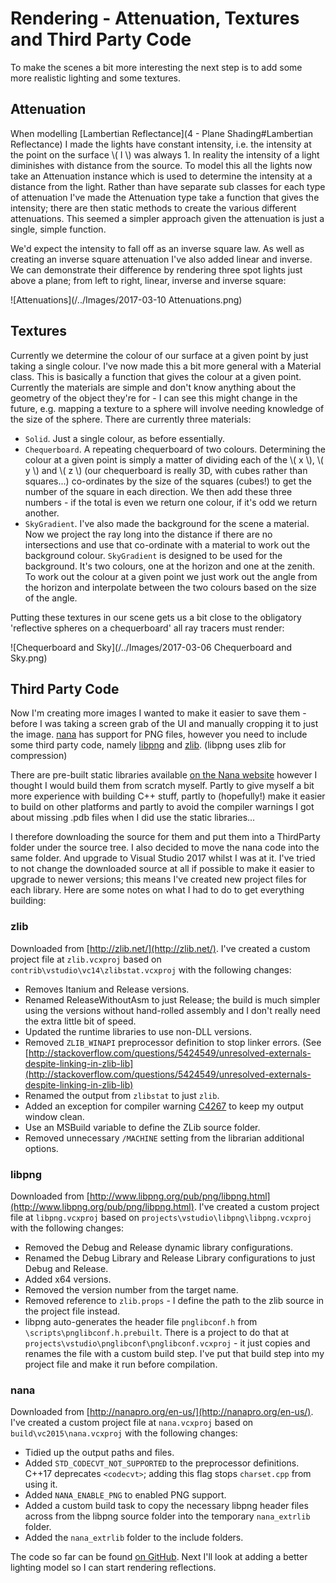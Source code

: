 # Rendering - Attenuation, Textures and Third Party Code #

To make the scenes a bit more interesting the next step is to add some more realistic lighting and some textures.

## Attenuation ##

When modelling [Lambertian Reflectance](4 - Plane Shading#Lambertian Reflectance) I made the lights have constant intensity, i.e. the intensity at the point on the surface \\\( I \\\) was always 1. In reality the intensity of a light diminishes with distance from the source. To model this all the lights now take an Attenuation instance which is used to determine the intensity at a distance from the light. Rather than have separate sub classes for each type of attenuation I've made the Attenuation type take a function that gives the intensity; there are then static methods to create the various different attenuations. This seemed a simpler approach given the attenuation is just a single, simple function.

We'd expect the intensity to fall off as an inverse square law. As well as creating an inverse square attenuation I've also added linear and inverse. We can demonstrate their difference by rendering three spot lights just above a plane; from left to right, linear, inverse and inverse square:

![Attenuations](/../Images/2017-03-10 Attenuations.png)

## Textures ##

Currently we determine the colour of our surface at a given point by just taking a single colour. I've now made this a bit more general with a Material class. This is basically a function that gives the colour at a given point. Currently the materials are simple and don't know anything about the geometry of the object they're for - I can see this might change in the future, e.g. mapping a texture to a sphere will involve needing knowledge of the size of the sphere. There are currently three materials:

* `Solid`. Just a single colour, as before essentially.
* `Chequerboard`. A repeating chequerboard of two colours. Determining the colour at a given point is simply a matter of dividing each of the \\\( x \\\), \\\( y \\\) and \\\( z \\\) (our chequerboard is really 3D, with cubes rather than squares...) co-ordinates by the size of the squares (cubes!) to get the number of the square in each direction. We then add these three numbers - if the total is even we return one colour, if it's odd we return another.
* `SkyGradient`. I've also made the background for the scene a material. Now we project the ray long into the distance if there are no intersections and use that co-ordinate with a material to work out the background colour. `SkyGradient` is designed to be used for the background. It's two colours, one at the horizon and one at the zenith. To work out the colour at a given point we just work out the angle from the horizon and interpolate between the two colours based on the size of the angle.

Putting these textures in our scene gets us a bit close to the obligatory 'reflective spheres on a chequerboard' all ray tracers must render:

![Chequerboard and Sky](/../Images/2017-03-06 Chequerboard and Sky.png)

## Third Party Code ##

Now I'm creating more images I wanted to make it easier to save them - before I was taking a screen grab of the UI and manually cropping it to just the image. [nana](http://nanapro.org) has support for PNG files, however you need to include some third party code, namely [libpng](http://www.libpng.org/pub/png/libpng.html) and [zlib](http://zlib.net). (libpng uses zlib for compression)

There are pre-built static libraries available [on the Nana website](https://sourceforge.net/projects/nanapro/files/extrlib/) however I thought I would build them from scratch myself. Partly to give myself a bit more experience with building C++ stuff, partly to (hopefully!) make it easier to build on other platforms and partly to avoid the compiler warnings I got about missing .pdb files when I did use the static libraries...

I therefore downloading the source for them and put them into a ThirdParty folder under the source tree. I also decided to move the nana code into the same folder. And upgrade to Visual Studio 2017 whilst I was at it. I've tried to not change the downloaded source at all if possible to make it easier to upgrade to newer versions; this means I've created new project files for each library. Here are some notes on what I had to do to get everything building:

### zlib ###

Downloaded from [http://zlib.net/](http://zlib.net/). I've created a custom project file at `zlib.vcxproj` based on `contrib\vstudio\vc14\zlibstat.vcxproj` with the following changes:

* Removes Itanium and Release versions.
* Renamed ReleaseWithoutAsm to just Release; the build is much simpler using the versions without hand-rolled assembly and I don't really need the extra little bit of speed.
* Updated the runtime libraries to use non-DLL versions.
* Removed `ZLIB_WINAPI` preprocessor definition to stop linker errors. (See [http://stackoverflow.com/questions/5424549/unresolved-externals-despite-linking-in-zlib-lib](http://stackoverflow.com/questions/5424549/unresolved-externals-despite-linking-in-zlib-lib)
* Renamed the output from `zlibstat` to just `zlib`.
* Added an exception for compiler warning [C4267](https://docs.microsoft.com/en-us/cpp/error-messages/compiler-warnings/compiler-warning-level-3-c4267) to keep my output window clean.
* Use an MSBuild variable to define the ZLib source folder.
* Removed unnecessary `/MACHINE` setting from the librarian additional options.

### libpng ###

Downloaded from [http://www.libpng.org/pub/png/libpng.html](http://www.libpng.org/pub/png/libpng.html). I've created a custom project file at `libpng.vcxproj` based on `projects\vstudio\libpng\libpng.vcxproj` with the following changes:

* Removed the Debug and Release dynamic library configurations.
* Renamed the Debug Library and Release Library configurations to just Debug and Release.
* Added x64 versions.
* Removed the version number from the target name.
* Removed reference to `zlib.props` - I define the path to the zlib source in the project file instead.
* libpng auto-generates the header file `pnglibconf.h` from `\scripts\pnglibconf.h.prebuilt`. There is a project to do that at `projects\vstudio\pnglibconf\pnglibconf.vcxproj` - it just copies and renames the file with a custom build step. I've put that build step into my project file and make it run before compilation.

### nana ###

Downloaded from [http://nanapro.org/en-us/](http://nanapro.org/en-us/).  I've created a custom project file at `nana.vcxproj` based on `build\vc2015\nana.vcxproj` with the following changes:

* Tidied up the output paths and files.
* Added `STD_CODECVT_NOT_SUPPORTED` to the preprocessor definitions. C++17 deprecates `<codecvt>`; adding this flag stops `charset.cpp` from using it.
* Added `NANA_ENABLE_PNG` to enabled PNG support.
* Added a custom build task to copy the necessary libpng header files across from the libpng source folder into the temporary `nana_extrlib` folder.
* Added the `nana_extrlib` folder to the include folders.


The code so far can be found [on GitHub](https://github.com/MrKWatkins/Rendering/tree/attenuation-and-textures). Next I'll look at adding a better lighting model so I can start rendering reflections.